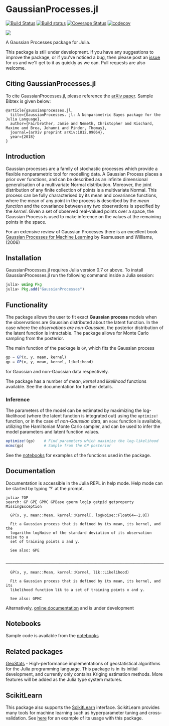 # GaussianProcesses.jl
[![Build Status](https://travis-ci.org/STOR-i/GaussianProcesses.jl.png)](https://travis-ci.org/STOR-i/GaussianProcesses.jl)
[![Build status](https://ci.appveyor.com/api/projects/status/github/STOR-i/GaussianProcesses.jl?branch=master&svg=true)](https://ci.appveyor.com/project/STOR-i/gaussianprocesses-jl)
[![Coverage Status](https://coveralls.io/repos/github/STOR-i/GaussianProcesses.jl/badge.svg?branch=master)](https://coveralls.io/github/STOR-i/GaussianProcesses.jl?branch=master)
[![codecov](https://codecov.io/gh/STOR-i/GaussianProcesses.jl/branch/master/graph/badge.svg)](https://codecov.io/gh/STOR-i/GaussianProcesses.jl)

[![](https://img.shields.io/badge/docs-stable-blue.svg)](http://STOR-i.github.io/GaussianProcesses.jl/latest)

A Gaussian Processes package for Julia.

This package is still under development. If you have any suggestions to improve the package, or if you've noticed a bug, then please post an [issue](https://github.com/STOR-i/GaussianProcesses.jl/issues/new) for us and we'll get to it as quickly as we can. Pull requests are also welcome.


## Citing GaussianProcesses.jl

To cite GaussianProcesses.jl, please reference the [arXiv paper](https://arxiv.org/abs/1812.09064). Sample Bibtex is given below:

```
@article{gaussianprocesses.jl,
  title={GaussianProcesses. jl: A Nonparametric Bayes package for the Julia Language},
  author={Fairbrother, Jamie and Nemeth, Christopher and Rischard, Maxime and Brea, Johanni and Pinder, Thomas},
  journal={arXiv preprint arXiv:1812.09064},
  year={2018}
}
```

## Introduction

Gaussian processes are a family of stochastic processes which provide a flexible nonparametric tool for modelling data. A Gaussian Process places a prior over functions, and can be described as an infinite dimensional generalisation of a multivariate Normal distribution. Moreover, the joint distribution of any finite collection of points is a multivariate Normal. This process can be fully characterised by its mean and covariance functions, where the mean of any point in the process is described by the *mean function* and the covariance between any two observations is specified by the *kernel*. Given a set of observed real-valued points over a space, the Gaussian Process is used to make inference on the values at the remaining points in the space.

For an extensive review of Gaussian Processes there is an excellent book [Gaussian Processes for Machine Learning](http://www.gaussianprocess.org/gpml/chapters/RW.pdf) by Rasmussen and Williams, (2006)

## Installation

GaussianProcesses.jl requires Julia version 0.7 or above. To install GaussianProcesses.jl run the following command inside a Julia session:

```julia
julia> using Pkg
julia> Pkg.add("GaussianProcesses")
```
## Functionality

The package allows the user to fit exact **Gaussian process** models when the observations are Gaussian distributed about the latent function. In the case where the *observations are non-Gaussian*, the posterior distribution of the latent function is intractable. The package allows for Monte Carlo sampling from the posterior.

The main function of the package is `GP`, which fits the Gaussian process
```julia
gp = GP(x, y, mean, kernel)
gp = GP(x, y, mean, kernel, likelihood)
```
for Gaussian and non-Gaussian data respectively.

The package has a number of *mean*, *kernel* and *likelihood* functions available. See the documentation for further details.

### Inference

The parameters of the model can be estimated by maximizing the log-likelihood (where the latent function is integrated out) using the `optimize!` function, or in the case of *non-Gaussian data*, an `mcmc` function is available, utilizing the Hamiltonian Monte Carlo sampler, and can be used to infer the model parameters and latent function values.
```julia
optimize!(gp)    # Find parameters which maximize the log-likelihood
mcmc(gp)         # Sample from the GP posterior
```
See the [notebooks](https://github.com/STOR-i/GaussianProcesses.jl/tree/master/notebooks) for examples of the functions used in the package.

## Documentation

Documentation is accessible in the Julia REPL in help mode. Help mode can be started by typing '?' at the prompt.

```
julia> ?GP
search: GP GPE GPMC GPBase gperm log1p getpid getproperty MissingException

  GP(x, y, mean::Mean, kernel::Kernel[, logNoise::Float64=-2.0])

  Fit a Gaussian process that is defined by its mean, its kernel, and the
  logarithm logNoise of the standard deviation of its observation noise to a
  set of training points x and y.

  See also: GPE

  ────────────────────────────────────────────────────────────────────────────

  GP(x, y, mean::Mean, kernel::Kernel, lik::Likelihood)

  Fit a Gaussian process that is defined by its mean, its kernel, and its
  likelihood function lik to a set of training points x and y.

  See also: GPMC
```

Alternatively, [online documentation](http://stor-i.github.io/GaussianProcesses.jl/latest/index.html) and is under development

## Notebooks

Sample code is available from the [notebooks](https://github.com/STOR-i/GaussianProcesses.jl/tree/master/notebooks)

## Related packages

[GeoStats](https://github.com/juliohm/GeoStats.jl) - High-performance implementations of geostatistical algorithms for the Julia programming language. This package is in its initial development, and currently only contains Kriging estimation methods. More features will be added as the Julia type system matures.

## ScikitLearn

This package also supports the [ScikitLearn](https://github.com/cstjean/ScikitLearn.jl) interface. ScikitLearn provides many tools for machine learning such as hyperparameter tuning and cross-validation. See [here](https://github.com/cstjean/ScikitLearn.jl/blob/master/examples/Gaussian_Processes_Julia.ipynb) for an example of its usage with this package.
